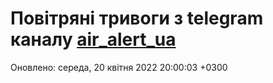 # Повітряні тривоги з telegram каналу [air_alert_ua](https://t.me/air_alert_ua)

Оновлено:
середа, 20 квітня 2022 20:00:03 +0300
